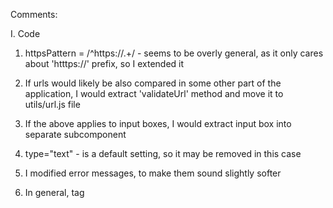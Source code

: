 Comments:

I. Code

1. httpsPattern = /^https:\/\/.+/ - seems to be overly general, as it only cares about 'htttps://' prefix, so I extended it

2. If urls would likely be also compared in some other part of the application, I would extract 'validateUrl' method
   and move it to utils/url.js file

3. If the above applies to input boxes, I would extract input box into separate subcomponent

4. type="text" - is a default setting, so it may be removed in this case

5. I modified error messages, to make them sound slightly softer

6. In general, tag <style> should be appended with 'scoped', so that local css does not leak to other components.
    However, for css variable to work here, besides adding 2 sass dependencies, removing 'scoped' was necessary.
    Sadly, there was no time for further investigation.

    Since adding external dependencies was not allowed ('Do not add any external dependencies..'),
    easy alternative is to replace css variable with plain color property, but I am taking my chance leaving it as it is :)

II. Architecture

1. I would consider upgrading vue to version 3.3, as it introduces several valuable improvements.
   Since current version is 3.2.45, upgrade does not seem to be overly difficult

2. Unless there are some specific reasons, the same for migrating webpack to vite, for its speed and simplicity

3. Similarly, since you seem to use Puppeteer (as per your job offer), I would consider Playwright,
   as it is more focused on e2e testing (and made by the same core team of people)

4. If this is an internet (rather than intranet) application, I would consider applying server-side rendering,
   to speed-up initial load and improve SEO. For that and much better dx, Nuxt3 seems to be the best solution

5. For any non-trivial and/or more than one form, I would consider using FormKit or vee-validate
   (preferably with shadcn-vue UI library)

